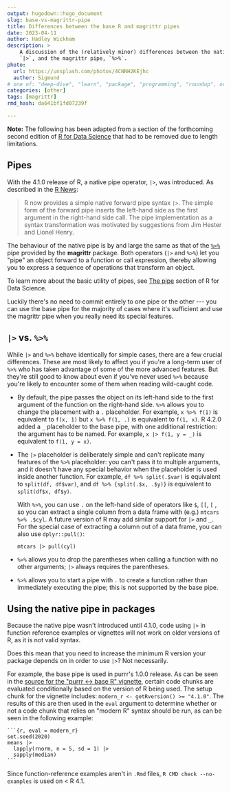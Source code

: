 ```yaml
---
output: hugodown::hugo_document
slug: base-vs-magrittr-pipe
title: Differences between the base R and magrittr pipes
date: 2023-04-11
author: Hadley Wickham
description: >
    A discussion of the (relatively minor) differences between the native R pipe, 
    `|>`, and the magrittr pipe, `%>%`.
photo:
  url: https://unsplash.com/photos/4CNNH2KEjhc
  author: Sigmund
# one of: "deep-dive", "learn", "package", "programming", "roundup", or "other"
categories: [other] 
tags: [magrittr]
rmd_hash: da641bf1fd07239f

---
```


<!--
TODO:
* [x] Look over / edit the post's title in the yaml
* [x] Edit (or delete) the description; note this appears in the Twitter card
* [x] Pick category and tags (see existing with [`hugodown::tidy_show_meta()`](https://rdrr.io/pkg/hugodown/man/use_tidy_post.html))
* [x] Find photo & update yaml metadata
* [x] Create `thumbnail-sq.jpg`; height and width should be equal
* [x] Create `thumbnail-wd.jpg`; width should be >5x height
* [x] [`hugodown::use_tidy_thumbnails()`](https://rdrr.io/pkg/hugodown/man/use_tidy_post.html)
* [ ] Add intro sentence, e.g. the standard tagline for the package
* [ ] [`usethis::use_tidy_thanks()`](https://usethis.r-lib.org/reference/use_tidy_thanks.html)
-->

**Note:** The following has been adapted from a section of the forthcoming second edition of [R for Data Science](https://r4ds.hadley.nz/) that had to be removed due to length limitations.

## Pipes

With the 4.1.0 release of R, a native pipe operator, `|>`, was introduced. As described in the [R News](https://cran.r-project.org/doc/manuals/r-devel/NEWS.html):

> R now provides a simple native forward pipe syntax `|>`. The simple form of the forward pipe inserts the left-hand side as the first argument in the right-hand side call. The pipe implementation as a syntax transformation was motivated by suggestions from Jim Hester and Lionel Henry.

The behaviour of the native pipe is by and large the same as that of the [`%>%`](https://magrittr.tidyverse.org/reference/pipe.html) pipe provided by the **magrittr** package. Both operators (`|>` and `%>%`) let you "pipe" an object forward to a function or call expression, thereby allowing you to express a sequence of operations that transform an object.

To learn more about the basic utility of pipes, see [The pipe](https://r4ds.hadley.nz/data-transform.html#the-pipe) section of R for Data Science.

Luckily there's no need to commit entirely to one pipe or the other --- you can use the base pipe for the majority of cases where it's sufficient and use the magrittr pipe when you really need its special features.

## `|>` vs. `%>%`

While `|>` and `%>%` behave identically for simple cases, there are a few crucial differences. These are most likely to affect you if you're a long-term user of `%>%` who has taken advantage of some of the more advanced features. But they're still good to know about even if you've never used `%>%` because you're likely to encounter some of them when reading wild-caught code.

-   By default, the pipe passes the object on its left-hand side to the first argument of the function on the right-hand side. `%>%` allows you to change the placement with a `.` placeholder. For example, `x %>% f(1)` is equivalent to `f(x, 1)` but `x %>% f(1, .)` is equivalent to `f(1, x)`. R 4.2.0 added a `_` placeholder to the base pipe, with one additional restriction: the argument has to be named. For example, `x |> f(1, y = _)` is equivalent to `f(1, y = x)`.

-   The `|>` placeholder is deliberately simple and can't replicate many features of the `%>%` placeholder: you can't pass it to multiple arguments, and it doesn't have any special behavior when the placeholder is used inside another function. For example, `df %>% split(.$var)` is equivalent to `split(df, df$var)`, and `df %>% {split(.$x, .$y)}` is equivalent to `split(df$x, df$y)`.

    With `%>%`, you can use `.` on the left-hand side of operators like `$`, `[[`, `[` , so you can extract a single column from a data frame with (e.g.) `mtcars %>% .$cyl`. A future version of R may add similar support for `|>` and `_`. For the special case of extracting a column out of a data frame, you can also use `dplyr::pull()`:

    <div class="highlight">

    <pre class='chroma'><code class='language-r' data-lang='r'><span><span class='nv'>mtcars</span> <span class='o'>|&gt;</span> <span class='nf'>pull</span><span class='o'>(</span><span class='nv'>cyl</span><span class='o'>)</span></span></code></pre>

    </div>

-   `%>%` allows you to drop the parentheses when calling a function with no other arguments; `|>` always requires the parentheses.

-   `%>%` allows you to start a pipe with `.` to create a function rather than immediately executing the pipe; this is not supported by the base pipe.

## Using the native pipe in packages

Because the native pipe wasn't introduced until 4.1.0, code using `|>` in function reference examples or vignettes will not work on older versions of R, as it is not valid syntax.

Does this mean that you need to increase the minimum R version your package depends on in order to use `|>`? Not necessarily.

For example, the base pipe is used in purrr's 1.0.0 release. As can be seen in the [source for the "purrr \<-\> base R" vignette](https://github.com/tidyverse/purrr/commit/df4630c6e8cd5028386ee96b9036f1755f26adc4), certain code chunks are evaluated conditionally based on the version of R being used. The setup chunk for the vignette includes: `modern_r <- getRversion() >= "4.1.0"`. The results of this are then used in the `eval` argument to determine whether or not a code chunk that relies on "modern R" syntax should be run, as can be seen in the following example:

<div class="highlight">

<pre class='chroma'><code class='language-r' data-lang='r'>```{r, eval = modern_r}
set.seed(2020)
means |> 
  lapply(rnorm, n = 5, sd = 1) |> 
  sapply(median)
```
</code></pre>

</div>

Since function-reference examples aren't in `.Rmd` files, `R CMD check --no-examples` is used on \< R 4.1.


